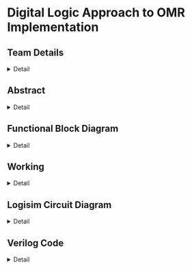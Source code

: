 # Digital Logic Approach to OMR Implementation

<!-- First Section -->
## Team Details
<details>
  <summary>Detail</summary>

  Semester: 3rd Semester, BTech CSE

  Section: S1

  Member-1: Atharva Atul Rege 231CS114 atharvaatulrege.231cs114@nitk.edu.in

  Member-2: B Sriram 231CS116 bsriram.231cs116@nitk.edu.in

  Member-3: Shreyas Lal  231CS156 shreyaslal.231cs156@nitk.edu.in
</details>

<!-- Second Section -->
## Abstract
<details>
  <summary>Detail</summary>

### Motivation
In modern education, fast and accurate automated evaluation of multiple-choice questions (MCQs) is crucial for efficiently managing large-scale assessments. Manual grading is time-consuming and prone to errors. Inspired by this challenge, we set out to build an Optical Mark Recognition (OMR) machine using digital logic that is both precise and efficient. Our motivation stems from the desire to create a practical solution that can be easily implemented in educational institutions with limited resources, providing them a reliable tool for automating the grading process.

### Problem Statement
The manual evaluation of hundreds or thousands of OMR answer sheets in large-scale examinations leads to delays and increased chances of human error. Existing OMR machines, though effective, are often expensive or too complex for smaller institutions to adopt. Our goal is to design a small-scale hardware-based OMR machine using basic digital logic circuits. Our system will scan the answer sheets, compare the student responses with pre-stored solutions, and grade them, displaying the total score for immediate and accurate evaluation.

### Features
- **Digital Memory Storage:** Correct answers are stored in D flip-flops, enabling real-time comparisons with scanned responses and allowing easy reset or updates for new exams.

- **Small-Scale OMR Scanner:** A built-in scanner unit allows the user to insert a hardcopy OMR sheet, where the system uses light-dependent resistors (LDRs) to detect marked answers sequentially.

- **Multiplexing for Question Handling:** A 16-to-1 multiplexer is used to select the correct stored answer from memory based on the question number, enabling seamless transitions during the scanning process.

- **Real-Time Comparison and Evaluation:** The scanned answers are compared to stored correct answers using a digital comparator, with a BCD counter tracking and incrementing the score. The total and positive scores are then displayed on seven-segment displays, providing immediate feedback.

- **Negative Marking:** Two counters track correct and incorrect answers, with the final score calculated by adding positive points and deducting for incorrect ones.
 
</details>


<!-- Third Section -->
## Functional Block Diagram
<details>
  <summary>Detail</summary>
  
![img](https://github.com/shreyaslal/Team-S1-T14-for-DDS-Miniproject-/blob/2b71653ce06b9bfd9641b9a40d2045c4f1e22ab0/Snapshots/S1-T14-BlockDiagram.svg)

</details>


<!-- Fourth Section -->
## Working
<details>
  <summary>Detail</summary>
This project is designed to calculate the final scores of scanned OMR answer sheets by comparing
them with pre-stored correct answers, which are set by the user initially. The score is determined by
awarding +1 for each correct answer and -1 for each incorrect answer. If the final score is negative,
it is displayed as 0; otherwise, the calculated score is shown. Each question has four options (A, B,
C, and D), with only one correct answer.

###
4-bit D-Flip Flops are used to store the correct answers, with each question having its own
corresponding D-Flip Flop to store the answer. This system is implemented for up to ten questions,
but the number of questions can be scaled as needed. Additionally, we can choose to evaluate fewer
than ten questions for a particular exam if required.

###
There are four 16:1 multiplexers, one for each option, with the question number currently being
evaluated as their select line. These multiplexers determine whether the corresponding option is
correct for the question being evaluated.

###
We have developed a small-scale OMR (Optical Mark Recognition) sheet scanner using LightDependent Resistors (LDRs) and LEDs. These components are positioned on opposite sides—LEDs on top and LDRs on the bottom—where the answer sheet is inserted for scanning. The answer sheet
includes four options for each question, and the correct option must be shaded using a pencil. When
a circle corresponding to an option is shaded, less light from the LEDs passes through the shaded
option compared to the unshaded options. This causes an increase in the resistance of the LDR
associated with the marked option. A circuit is then designed to detect this change in resistance and
generate an ”ON” signal, indicating that the option is marked. This process is repeated for each
question.

###
To help the circuit detect when responses for the next question are being scanned, a fifth circle
is always shaded. As the paper slides forward for the next question, the LDR beneath this shaded
circle temporarily detects an unshaded area between questions, resulting in reduced resistance. This
fluctuation serves as a clock signal for a counter that tracks the number of questions evaluated.
Finally, the correct answer, retrieved from a multiplexer, is compared to the scanned answer
using a 4-bit comparator. If the marked answer is correct, a counter is incremented to track the
number of correctly answered questions. A real-time display using a 7-segment display shows the
count of correct answers.

###
Additionally, a separate counter records the number of incorrect answers. A 4-bit subtractor
is then used to calculate the total score by subtracting the number of incorrect answers from the
number of correct ones. If the result is negative, the final score is displayed as zero. The score is
shown on a 7-segment display.

###
**Truth Table**
###
![img](https://github.com/shreyaslal/Team-S1-T14-for-DDS-Miniproject-/blob/7b0b968147196d3cd378287562b7e4c58215e3ec/Snapshots/truthtable.png)

###
**FLow Chart**
![img](https://github.com/shreyaslal/Team-S1-T14-for-DDS-Miniproject-/blob/7b0b968147196d3cd378287562b7e4c58215e3ec/Snapshots/Block%20Diagram.svg)


</details>

<!-- Fifth Section -->
## Logisim Circuit Diagram
<details>
  <summary>Detail</summary>

  > Update a neat logisim circuit diagram
</details>

<!-- Sixth Section -->
## Verilog Code
<details>
  <summary>Detail</summary>

  > Neatly update the Verilog code in code style only.
</details>



